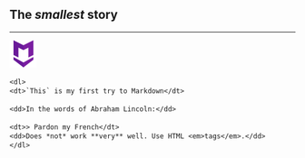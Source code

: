 ## The _smallest_ story
------
![alt text][logo]

[logo]: https://github.com/adam-p/markdown-here/raw/master/src/common/images/icon48.png "Logo Title Text 2"

```
<dl>
<dt>`This` is my first try to Markdown</dt>

<dd>In the words of Abraham Lincoln:</dd>

<dt>> Pardon my French</dt>
<dd>Does *not* work **very** well. Use HTML <em>tags</em>.</dd>
</dl>
```
